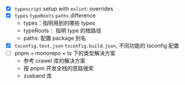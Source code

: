 - [x] `typescript` setup with `eslint`: overrides
- [x] `types` `typeRoots` `paths` difference
  - types：指明用到的哪些 types
  - typeRoots： 指明 type 的根路径
  - paths: 配置 package 别名
- [x] `tsconfig.test.json` `tsconfig.build.json`, 不同功能的 tsconfig 配置
- [ ] pnpm + monorepo + ts 下的类型解决方案
  - 参考 crawel 库的解决方案
  - 按 pnpm 开发全栈的思路搜索
  - zusband 库
